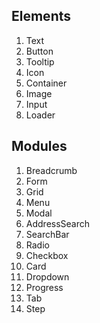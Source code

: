 ## Elements
1. Text
1. Button
1. Tooltip
1. Icon
1. Container
1. Image
1. Input
1. Loader

## Modules
1. Breadcrumb
1. Form
1. Grid
1. Menu
1. Modal
1. AddressSearch
1. SearchBar
1. Radio
1. Checkbox
1. Card
1. Dropdown
1. Progress
1. Tab
1. Step
